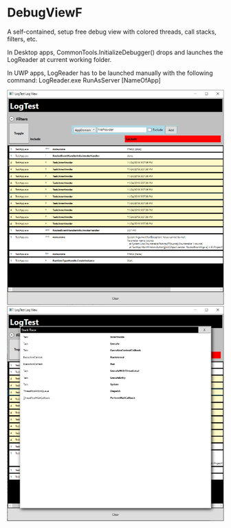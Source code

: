 # DebugViewF
A self-contained, setup free debug view with colored threads, call stacks, filters, etc. 

In Desktop apps, CommonTools.InitializeDebugger() drops and launches the LogReader at current working folder. 

In UWP apps, LogReader has to be launched manually with the following command:
LogReader.exe RunAsServer [NameOfApp]

![](https://github.com/FinnZan/DebugViewF/blob/master/Screenshots/01.jpg)
![](https://github.com/FinnZan/DebugViewF/blob/master/Screenshots/02.jpg)
